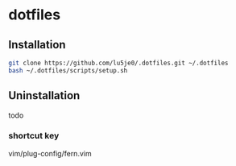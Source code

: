 # dotfiles

## Installation

```bash
git clone https://github.com/lu5je0/.dotfiles.git ~/.dotfiles
bash ~/.dotfiles/scripts/setup.sh
```

## Uninstallation

todo

### shortcut key
vim/plug-config/fern.vim

